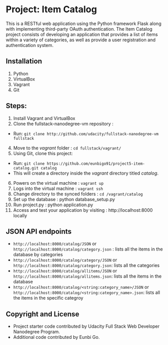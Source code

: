 # Project: Item Catalog

This is a RESTful web application using the Python framework Flask along with implementing third-party OAuth authentication. The Item Catalog project consists of developing an application that provides a list of items within a variety of categories, as well as provide a user registration and authentication system.


## Installation
1. Python
2. VirtualBox
3. Vagrant
4. Git


## Steps:
1. Install Vagrant and VirtualBox
2. Clone the fullstack-nanodegree-vm repository :
  - Run: `git clone http://github.com/udacity/fullstack-nanodegree-vm fullstack`
4. Move to the *vagrant* folder : `cd fullstack/vagrant/`
5. Using Git, clone this project:
  - Run: `git clone https://github.com/eunbigo91/project5-item-catalog.git catalog`
  - This will create a directory inside the *vagrant* directory titled *catalog*.
6. Powers on the virtual machine : `vagrant up`
7. Logs into the virtual machine : `vagrant ssh`
8. Change directory to the synced folders : `cd /vagrant/catalog`
9. Set up the database : python database_setup.py
10. Run project.py : python application.py
11. Access and test your application by visiting : http://localhost:8000 locally


## JSON API endpoints
- `http://localhost:8000/catalog/JSON` or `http://localhost:8000/catalog/category.json` : lists all the items in the database by categories
- `http://localhost:8000/catalog/category/JSON` or `http://localhost:8000/catalog/category.json`: lists all the categories
- `http://localhost:8000/catalog/allitems/JSON` or `http://localhost:8000/catalog/allitems.json`: lists all the items in the database
- `http://localhost:8000/catalog/<string:category_name>/JSON` or `http://localhost:8000/catalog/<string:category_name>.json`: lists all the items in the specific categroy


## Copyright and License
- Project starter code contributed by Udacity Full Stack Web Developer Nanodegree Program.
- Additional code contributed by Eunbi Go.



